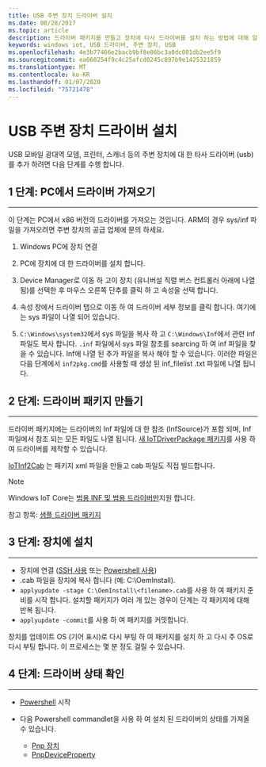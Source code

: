 ```yaml
---
title: USB 주변 장치 드라이버 설치
ms.date: 08/28/2017
ms.topic: article
description: 드라이버 패키지를 만들고 장치에 타사 드라이버를 설치 하는 방법에 대해 알아봅니다.
keywords: windows iot, USB 드라이버, 주변 장치, USB
ms.openlocfilehash: 4e3b77466e2bacb9bf8e06bc3a0dc081db2ee5f9
ms.sourcegitcommit: ea060254f9c4c25afcd0245c897b9e1425321859
ms.translationtype: MT
ms.contentlocale: ko-KR
ms.lasthandoff: 01/07/2020
ms.locfileid: "75721478"
---
```

# <a name="install-usb-peripheral-drivers"></a>USB 주변 장치 드라이버 설치
USB 모바일 광대역 모뎀, 프린터, 스캐너 등의 주변 장치에 대 한 타사 드라이버 (usb)를 추가 하려면 다음 단계를 수행 합니다. 

## <a name="step-1-get-drivers-from-pc"></a>1 단계: PC에서 드라이버 가져오기
___
이 단계는 PC에서 x86 버전의 드라이버를 가져오는 것입니다. ARM의 경우 sys/inf 파일을 가져오려면 주변 장치의 공급 업체에 문의 하세요.


1. Windows PC에 장치 연결

2. PC에 장치에 대 한 드라이버를 설치 합니다.

3. Device Manager로 이동 하 고이 장치 (유니버설 직렬 버스 컨트롤러 아래에 나열 됨)를 선택한 후 마우스 오른쪽 단추를 클릭 하 고 속성을 선택 합니다.

4. 속성 창에서 드라이버 탭으로 이동 하 여 드라이버 세부 정보를 클릭 합니다. 여기에는 sys 파일이 나열 되어 있습니다.

5. `C:\Windows\system32`에서 sys 파일을 복사 하 고 `C:\Windows\Inf`에서 관련 inf 파일도 복사 합니다. `.inf` 파일에서 sys 파일 참조를 searcing 하 여 inf 파일을 찾을 수 있습니다. Inf에 나열 된 추가 파일을 복사 해야 할 수 있습니다. 이러한 파일은 다음 단계에서 `inf2pkg.cmd`를 사용할 때 생성 된 inf_filelist .txt 파일에 나열 됩니다.


## <a name="step-2-create-a-driver-package"></a>2 단계: 드라이버 패키지 만들기
___

드라이버 패키지에는 드라이버의 Inf 파일에 대 한 참조 (InfSource)가 포함 되며, Inf 파일에서 참조 되는 모든 파일도 나열 됩니다. [새 IoTDriverPackage 패키지](https://github.com/ms-iot/iot-adk-addonkit/tree/master/Tools/IoTCoreImaging/Docs/Add-IoTDriverPackage.md)를 사용 하 여 드라이버를 제작할 수 있습니다.

[IoTInf2Cab](https://github.com/ms-iot/iot-adk-addonkit/tree/master/Tools/IoTCoreImaging/Docs/New-IoTInf2Cab.md) 는 패키지 xml 파일을 만들고 cab 파일도 직접 빌드합니다.

> [!NOTE]
> Windows IoT Core는 [범용 INF 및 범용 드라이버만](https://docs.microsoft.com/windows-hardware/drivers/develop/getting-started-with-universal-drivers)지원 합니다.


참고 항목: [샘플 드라이버 패키지](https://github.com/ms-iot/iot-adk-addonkit/tree/master/Workspace/Source-arm/BSP/CustomRpi2/Packages/CustomRPi2.GPIO) 

## <a name="step-3-install-on-device"></a>3 단계: 장치에 설치
___

* 장치에 연결 ([SSH 사용](../connect-your-device/ssh.md) 또는 [Powershell 사용](../connect-your-device/powershell.md))
* <filename>.cab 파일을 장치에 복사 합니다 (예: C:\OemInstall).
* `applyupdate -stage C:\OemInstall\<filename>.cab`를 사용 하 여 패키지 준비를 시작 합니다. 설치할 패키지가 여러 개 있는 경우이 단계는 각 패키지에 대해 반복 됩니다.
* `applyupdate -commit`를 사용 하 여 패키지를 커밋합니다.

장치를 업데이트 OS (기어 표시)로 다시 부팅 하 여 패키지를 설치 하 고 다시 주 OS로 다시 부팅 합니다. 이 프로세스는 몇 분 정도 걸릴 수 있습니다.

## <a name="step-4-check-status-of-driver"></a>4 단계: 드라이버 상태 확인
___

* [Powershell](../connect-your-device/PowerShell.md) 시작
* 다음 Powershell commandlet을 사용 하 여 설치 된 드라이버의 상태를 가져올 수 있습니다.

    * [Pnp 장치](https://docs.microsoft.com/powershell/module/pnpdevice/get-pnpdevice?view=win10-ps)
    * [PnpDeviceProperty](https://docs.microsoft.com/powershell/module/pnpdevice/get-pnpdeviceproperty?view=win10-ps)
    

